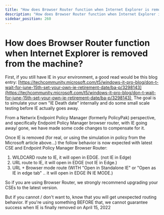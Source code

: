 ```yaml
---
title: "How does Browser Router function when Internet Explorer is removed from the machine?"
description: "How does Browser Router function when Internet Explorer is removed from the machine?"
sidebar_position: 260
---
```


# How does Browser Router function when Internet Explorer is removed from the machine?

First, if you still have IE in your environment, a good read would be this blog
entry: [https://techcommunity.microsoft.com/t5/windows-it-pro-blog/don-t-wait-for-june-15th-set-your-own-ie-retirement-date/ba-p/3298143](https://techcommunity.microsoft.com/t5/windows-it-pro-blog/don-t-wait-for-june-15th-set-your-own-ie-retirement-date/ba-p/3298143) 
The goal is to simulate your own "IE Death date" internally and do some small scale testing before
IE actually goes away.

From a Netwrix Endpoint Policy Manager (formerly PolicyPak) perspective, and specifically Endpoint
Policy Manager browser router, with IE going away/ gone, we have made some code changes to
compensate for it.

Once IE is removed (for real, or using the simulation in policy from the Microsoft article above...)
the follow behavior is now expected with latest CSE and Endpoint Policy Manager Browser Router:

1. WILDCARD route to IE, it will open in EDGE. (not IE in Edge)
2. URL route to IE, it will open in EDGE (not IE in Edge.)
3. URL + Browser mode route (WITH "Open in Standalone IE" or "Open as IE in edge tab" .. it will
   open in EDGE IN IE MODE.)

So if you are using Browser Router, we strongly recommend upgrading your CSEs to the latest version.

But if you cannot / don't want to, know that you will get unexpected routing behavior. If you're
using something BEFORE that, we cannot guarantee success when IE is finally removed on April 15,
2022
